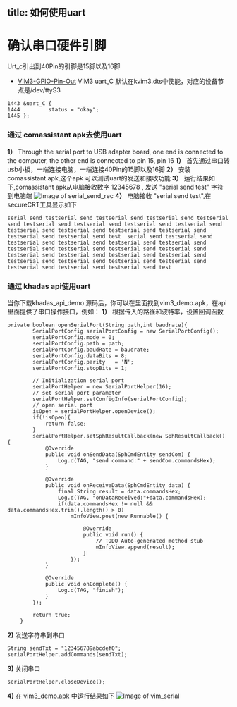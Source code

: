 title: 如何使用uart
---

# 确认串口硬件引脚

Urt_c引出到40Pin的引脚是15脚以及16脚

* [VIM3-GPIO-Pin-Out](/vim3/#GPIO-Pinout)
VIM3 uart_C 默认在kvim3.dts中使能，对应的设备节点是/dev/ttyS3
```
1443 &uart_C {
1444         status = "okay";
1445 };
```

### 通过 comassistant apk去使用uart
**1）** Through the serial port to USB adapter board, one end is connected to the computer, the other end is connected to pin 15, pin 16
**1）** 首先通过串口转usb小板，一端连接电脑，一端连接40Pin的15脚以及16脚
**2）** 安装 comassistant.apk,这个apk 可以测试uart的发送和接收功能
**3）** 运行结果如下,comassistant apk从电脑接收数字 12345678 , 发送 "serial send test" 字符到电脑端 
![Image of serial_send_rec](/images/vim3/serial_send_rec.png)
**4）** 电脑接收 "serial send test",在 secureCRT工具显示如下
```
serial send testserial send testserial send testserial send testserial send testserial send testserial send testserial send testserial send testserial send testserial send testserial send testserial send testserial send testserial send test  serial send testserial send testserial send testserial send testserial send testserial send testserial send testserial send testserial send testserial send testserial send testserial send testserial send testserial send testserial send testserial send testserial send testserial send testserial send testserial send testserial send test
``` 

### 通过 khadas api使用uart 
当你下载khadas_api_demo 源码后，你可以在里面找到vim3_demo.apk，在api里面提供了串口操作接口，例如：
**1）** 根据传入的路径和波特率，设置回调函数
```
private boolean openSerialPort(String path,int baudrate){
		SerialPortConfig serialPortConfig = new SerialPortConfig();
		serialPortConfig.mode = 0;
		serialPortConfig.path = path;
		serialPortConfig.baudRate = baudrate;
		serialPortConfig.dataBits = 8;
		serialPortConfig.parity   = 'N';
		serialPortConfig.stopBits = 1;

		// Initialization serial port
		serialPortHelper = new SerialPortHelper(16);
		// set serial port parameter
		serialPortHelper.setConfigInfo(serialPortConfig);
		// open serial port
		isOpen = serialPortHelper.openDevice();
		if(!isOpen){
			return false;
		}
		serialPortHelper.setSphResultCallback(new SphResultCallback() {
			@Override
			public void onSendData(SphCmdEntity sendCom) {
				Log.d(TAG, "send command:" + sendCom.commandsHex);
			}

			@Override
			public void onReceiveData(SphCmdEntity data) {
				final String result = data.commandsHex;
				Log.d(TAG, "onDataReceived:"+data.commandsHex);
				if(data.commandsHex != null && data.commandsHex.trim().length() > 0)
					mInfoView.post(new Runnable() {

						@Override
						public void run() {
							// TODO Auto-generated method stub
							mInfoView.append(result);
						}
					});
			}

			@Override
			public void onComplete() {
				Log.d(TAG, "finish");
			}
		});

		return true;
	}
```
**2)** 发送字符串到串口
```
String sendTxt = "123456789abcdef0";
serialPortHelper.addCommands(sendTxt);
```
**3)** 关闭串口
```
serialPortHelper.closeDevice();
```
**4)** 在 vim3_demo.apk 中运行结果如下
![Image of vim_serial](/images/vim3/vim3_serial.png)


